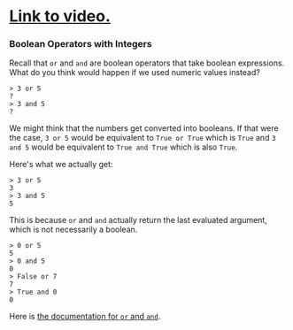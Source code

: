 # [Link to video.](https://www.youtube.com/watch?v=jGeFCmhzQVc&list=PLVD25niNi0Bm4sxSLHOMjqB7ZTPb7Bjxf&index=22)

### Boolean Operators with Integers

Recall that `or` and `and` are boolean operators that take boolean expressions. What do you think would happen if we used numeric values instead?

```
> 3 or 5
?
> 3 and 5
?
```

We might think that the numbers get converted into booleans. If that were the case, `3 or 5` would be equivalent to `True or True` which is `True` and `3 and 5` would be equivalent to `True and True` which is also `True`.

Here's what we actually get:

```
> 3 or 5
3
> 3 and 5
5
```

This is because `or` and `and` actually return the last evaluated argument, which is not necessarily a boolean.

```
> 0 or 5
5
> 0 and 5
0
> False or 7
7
> True and 0
0
```


Here is [the documentation for `or` and `and`](https://docs.python.org/3/reference/expressions.html#boolean-operations).
